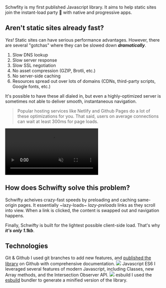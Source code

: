 Schwfity is my first published Javascript library. It aims to help static sites join the instant-load party 🥳 with native and progressive apps.

## Aren't static sites already fast?
*Yes!* Static sites can have serious performance advantages. However, there are several "gotchas" where they can be slowed down ***dramatically***.

1. Slow DNS lookup
2. Slow server response
3. Slow SSL negotiation
4. No asset compression (GZIP, Brotli, etc.)
5. No server-side caching
6. Resources spread out over lots of domains (CDNs, third-party scripts, Google fonts, etc.)

It's possible to have these all dialed in, but even a highly-optimized server is sometimes not able to deliver smooth, instantaneous navigation.

> Popular hosting services like Netlify and Github Pages do a lot of these optimizations for you. That said, users on average connections can wait at least 300ms for page loads.

<video autoplay playsinline loop muted src="/_assets/images/schwifty/speedDemo.mp4"></video>

## How does Schwifty solve this problem?
Schwifty acheives crazy-fast speeds by preloading and caching same-origin pages. It essentially ~lazy-loads~ *lazy-preloads* links as they scroll into view. When a link is clicked, the content is swapped out and navigation happens.

Finally, Schwifty is built for the lightest possible client-side load. That's why <em data-tooltip="Minified and gzipped, of course">**it's only 1.1kb**</em>.

## Technologies

<div class="technologies grid">

<Brick use="/_/sm/tech.html">
	<TechName>Git & Github</TechName>
	<TechUse>
		I used git branches to add new features, and <a target="_blank" href="https://github.com/bradeneast/schwifty">published the library</a> on Github with comprehensive documentation.
	</TechUse>
	<TechLogo>
		<img src="/_assets/images/technologies/github.svg" />
	</TechLogo>
</Brick>

<Brick use="/_/sm/tech.html">
	<TechName>Javascript ES6</TechName>
	<TechUse>
		I leveraged several features of modern Javascript, including Classes, new Array methods, and the Intersection Observer API.
	</TechUse>
	<TechLogo>
		<img src="/_assets/images/technologies/javascript.svg" />
	</TechLogo>
</Brick>

<Brick use="/_/sm/tech.html">
	<TechName>esbuild</TechName>
	<TechUse>
		I used the <a target="_blank" href="https://github.com/evanw/esbuild">esbuild</a> bundler to generate a minified version of the library.
	</TechUse>
</Brick>

</div>